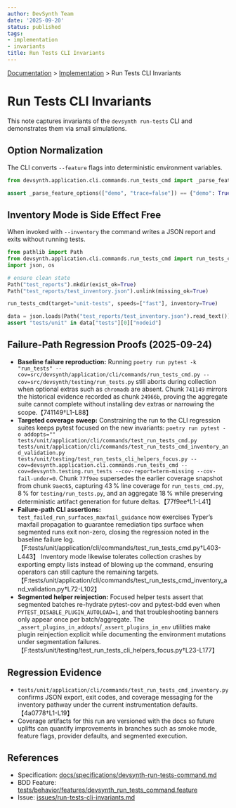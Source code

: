 ```yaml
---
author: DevSynth Team
date: '2025-09-20'
status: published
tags:
- implementation
- invariants
title: Run Tests CLI Invariants
---
```

<div class="breadcrumbs">
<a href="../index.md">Documentation</a> &gt; <a href="index.md">Implementation</a> &gt; Run Tests CLI Invariants
</div>

# Run Tests CLI Invariants

This note captures invariants of the `devsynth run-tests` CLI and demonstrates them via small simulations.

## Option Normalization

The CLI converts `--feature` flags into deterministic environment variables.

```python
from devsynth.application.cli.commands.run_tests_cmd import _parse_feature_options

assert _parse_feature_options(["demo", "trace=false"]) == {"demo": True, "trace": False}
```

## Inventory Mode is Side Effect Free

When invoked with `--inventory` the command writes a JSON report and exits without running tests.

```python
from pathlib import Path
from devsynth.application.cli.commands.run_tests_cmd import run_tests_cmd
import json, os

# ensure clean state
Path("test_reports").mkdir(exist_ok=True)
Path("test_reports/test_inventory.json").unlink(missing_ok=True)

run_tests_cmd(target="unit-tests", speeds=["fast"], inventory=True)

data = json.loads(Path("test_reports/test_inventory.json").read_text())
assert "tests/unit" in data["tests"][0]["nodeid"]
```

## Failure-Path Regression Proofs (2025-09-24)

- **Baseline failure reproduction:** Running `poetry run pytest -k "run_tests" --cov=src/devsynth/application/cli/commands/run_tests_cmd.py --cov=src/devsynth/testing/run_tests.py` still aborts during collection when optional extras such as `chromadb` are absent. Chunk `741149` mirrors the historical evidence recorded as chunk `24966b`, proving the aggregate suite cannot complete without installing dev extras or narrowing the scope.【741149†L1-L88】
- **Targeted coverage sweep:** Constraining the run to the CLI regression suites keeps pytest focused on the new invariants: `poetry run pytest -o addopts="" tests/unit/application/cli/commands/test_run_tests_cmd.py tests/unit/application/cli/commands/test_run_tests_cmd_inventory_and_validation.py tests/unit/testing/test_run_tests_cli_helpers_focus.py --cov=devsynth.application.cli.commands.run_tests_cmd --cov=devsynth.testing.run_tests --cov-report=term-missing --cov-fail-under=0`. Chunk `77f9ee` supersedes the earlier coverage snapshot from chunk `9aec65`, capturing 43 % line coverage for `run_tests_cmd.py`, 8 % for `testing/run_tests.py`, and an aggregate 18 % while preserving deterministic artifact generation for future deltas.【77f9ee†L1-L41】
- **Failure-path CLI assertions:** `test_failed_run_surfaces_maxfail_guidance` now exercises Typer’s maxfail propagation to guarantee remediation tips surface when segmented runs exit non-zero, closing the regression noted in the baseline failure log.【F:tests/unit/application/cli/commands/test_run_tests_cmd.py†L403-L443】 Inventory mode likewise tolerates collection crashes by exporting empty lists instead of blowing up the command, ensuring operators can still capture the remaining targets.【F:tests/unit/application/cli/commands/test_run_tests_cmd_inventory_and_validation.py†L72-L102】
- **Segmented helper reinjection:** Focused helper tests assert that segmented batches re-hydrate pytest-cov and pytest-bdd even when `PYTEST_DISABLE_PLUGIN_AUTOLOAD=1`, and that troubleshooting banners only appear once per batch/aggregate. The `_assert_plugins_in_addopts`/`_assert_plugins_in_env` utilities make plugin reinjection explicit while documenting the environment mutations under segmentation failures.【F:tests/unit/testing/test_run_tests_cli_helpers_focus.py†L23-L177】

## Regression Evidence

- `tests/unit/application/cli/commands/test_run_tests_cmd_inventory.py` confirms JSON export, exit codes, and coverage messaging for the inventory pathway under the current instrumentation defaults.【4a0778†L1-L19】
- Coverage artifacts for this run are versioned with the docs so future uplifts can quantify improvements in branches such as smoke mode, feature flags, provider defaults, and segmented execution.

## References

- Specification: [docs/specifications/devsynth-run-tests-command.md](../specifications/devsynth-run-tests-command.md)
- BDD Feature: [tests/behavior/features/devsynth_run_tests_command.feature](../tests/behavior/features/devsynth_run_tests_command.feature)
- Issue: [issues/run-tests-cli-invariants.md](../issues/run-tests-cli-invariants.md)
